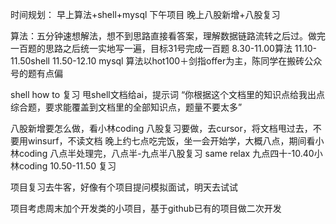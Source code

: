 时间规划：
    早上算法+shell+mysql
    下午项目
    晚上八股新增+八股复习

算法：五分钟速想解法，想不到思路直接看答案，理解数据链路流转之后过。做完一百题的思路之后统一实地写一遍，目标31号完成一百题
8.30-11.00算法
11.10-11.50shell
11.50-12.10 mysql
算法以hot100＋剑指offer为主，陈同学在搬砖公众号的题有点偏

shell how to 复习
甩shell文档给ai，提示词 “你根据这个文档里的知识点给我出点综合题，要求能覆盖到文档里的全部知识点，题量不要太多”

八股新增要怎么做，看小林coding
八股复习要做，去cursor，将文档甩过去，不要用winsurf，不读文档
晚上约七点吃完饭，坐一会开始学，大概八点，期间看小林coding
八点半处理完，八点半-九点半八股复习
same relax 九点四十-10.40小林coding
10.50-11.50 复习


项目复习去牛客，好像有个项目提问模拟面试，明天去试试

项目考虑周末加个开发类的小项目，基于github已有的项目做二次开发